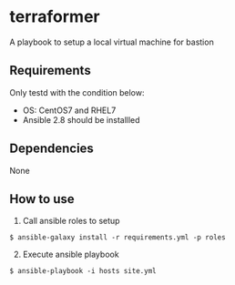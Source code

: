 terraformer
=========

A playbook to setup a local virtual machine for bastion

Requirements
------------

Only testd with the condition below:
- OS: CentOS7 and RHEL7
- Ansible 2.8 should be installled

Dependencies
------------

None

How to use
----------------
1. Call ansible roles to setup
```shell
$ ansible-galaxy install -r requirements.yml -p roles
``` 
2. Execute ansible playbook
```shell
$ ansible-playbook -i hosts site.yml
```
